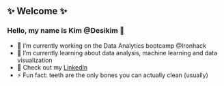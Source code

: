 <h2> ✨ Welcome ✨
 </h2>
<h3> Hello, my name is Kim @Desikim 👋 
</h3> 

- 🔭 I’m currently working on the Data Analytics bootcamp @Ironhack
- 🌱 I’m currently learning about data analysis, machine learning and data visualization 
- 💬 Check out my [LinkedIn](https://www.linkedin.com/in/kim-buchner/) 
- ⚡ Fun fact: teeth are the only bones you can actually clean (usually)

